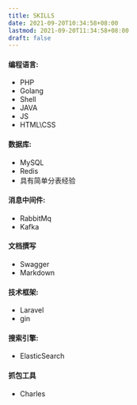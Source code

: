 ```yaml
---
title: SKILLS
date: 2021-09-20T10:34:58+08:00
lastmod: 2021-09-20T11:34:58+08:00
draft: false
---
```


<!--more-->

#### 编程语言:

- PHP
- Golang
- Shell
- JAVA
- JS
- HTML\CSS

#### 数据库:

- MySQL
- Redis
- 具有简单分表经验

#### 消息中间件:

- RabbitMq
- Kafka

#### 文档撰写

- Swagger
- Markdown

#### 技术框架:

- Laravel
- gin

#### 搜索引擎:

- ElasticSearch

#### 抓包工具

- Charles
